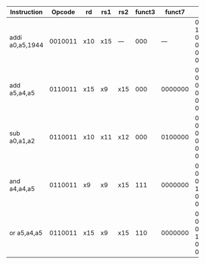 | Instruction           | Opcode   | rd   | rs1  | rs2  | funct3 | funct7  | Binary                                   | Description                  |
|-----------------------|----------|------|------|------|--------|---------|------------------------------------------|------------------------------|
| addi a0,a5,1944       | 0010011  | x10  | x15  | —    | 000    | —       | 0111100 11000 01111 000 01010 0010011     | a0 = a5 + 1944               |
| add  a5,a4,a5         | 0110011  | x15  | x9   | x15  | 000    | 0000000 | 0000000 01111 01001 000 01111 0110011     | a5 = a4 + a5                 |
| sub  a0,a1,a2         | 0110011  | x10  | x11  | x12  | 000    | 0100000 | 0100000 01100 01011 000 01010 0110011     | a0 = a1 - a2                 |
| and  a4,a4,a5         | 0110011  | x9   | x9   | x15  | 111    | 0000000 | 0000000 01111 01001 111 01001 0110011     | a4 = a4 & a5                 |
| or   a5,a4,a5         | 0110011  | x15  | x9   | x15  | 110    | 0000000 | 0000000 01111 01001 110 01111 0110011     | a5 = a4 \| a5                |
